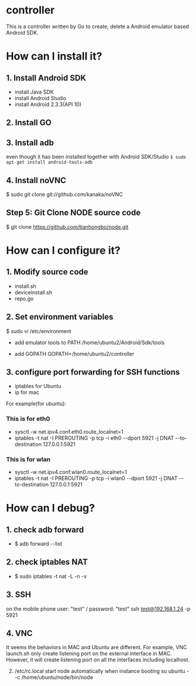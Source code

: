# controller
This is a controller written by Go to create, delete a Android emulator based Android SDK.

# How can I install it?
## 1. Install Android SDK
- install Java SDK
- install Android Studio
- install Android 2.3.3(API 10)

## 2. Install GO

## 3. Install adb
even though it has been installed together with Android SDK/Studio
`$ sudo apt-get install android-tools-adb`

## 4. Install noVNC
$ sudo git clone git://github.com/kanaka/noVNC

## Step 5: Git Clone NODE source code
$ git clone https://github.com/tianhongbo/node.git

# How can I configure it?
## 1. Modify source code
- install.sh
- deviceinstall.sh
- repo.go

## 2. Set environment variables
$ sudo vi /etc/environment

- add emulator tools to PATH
/home/ubuntu2/Android/Sdk/tools

- add GOPATH
GOPATH=/home/ubuntu2/controller

## 3. configure port forwarding for SSH functions
- iptables for Ubuntu
- ip for mac

For example(for ubuntu):
### This is for eth0
- sysctl -w net.ipv4.conf.eth0.route_localnet=1
- iptables -t nat -I PREROUTING -p tcp -i eth0 --dport 5921 -j DNAT --to-destination 127.0.0.1:5921

### This is for wlan
- sysctl -w net.ipv4.conf.wlan0.route_localnet=1
- iptables -t nat -I PREROUTING -p tcp -i wlan0 --dport 5921 -j DNAT --to-destination 127.0.0.1:5921

# How can I debug?
## 1. check adb forward
- $ adb forward --list


## 2. check iptables NAT
- $ sudo iptables -t nat -L -n -v

## 3. SSH
on the mobile phone
user: "test" / password: "test"
ssh test@192.168.1.24 -p 5921

## 4. VNC
It seems the behaviors in MAC and Ubuntu are different. For example, VNC launch.sh only create
listening port on the external interface in MAC. However, it will create listening port on all
the interfaces including localhost.

2. /etc/rc.local
start node automatically when instance booting
su ubuntu - -c /home/ubuntu/node/bin/node
